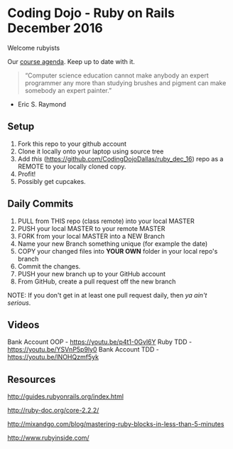 # Coding Dojo - Ruby on Rails December 2016

Welcome rubyists 

Our [course agenda](https://codingdojo-dallas.slack.com/files/katemoc/F38F5FBJA/ruby_on_rails_master_assignment_list_-_sheet1__1_.pdf). Keep up to date with it.

> “Computer science education cannot make anybody an expert programmer any more than studying brushes and pigment can make somebody an expert painter.”
- Eric S. Raymond


## Setup
 1. Fork this repo to your github account
 2. Clone it locally onto your laptop using source tree
 3. Add *this* (https://github.com/CodingDojoDallas/ruby_dec_16) repo as a REMOTE to your locally cloned copy.
 4. Profit!
 5. Possibly get cupcakes.

## Daily Commits
 1. PULL from THIS repo (class remote) into your local MASTER
 2. PUSH your local MASTER to your remote MASTER
 2. FORK from your local MASTER into a NEW Branch
 3. Name your new Branch something unique (for example the date)
 4. COPY your changed files into __YOUR OWN__ folder in your local repo's branch
 5. Commit the changes.
 6. PUSH your new branch up to your GitHub account
 7. From GitHub, create a pull request off the new branch

NOTE: If you don't get in at least one pull request daily, then *_ya ain't serious_*.

## Videos

Bank Account OOP - https://youtu.be/p4t1-0Gvl6Y
Ruby TDD - https://youtu.be/YSVnP5p9ly0
Bank Account TDD - https://youtu.be/lNOHQzmf5yk

## Resources

http://guides.rubyonrails.org/index.html

http://ruby-doc.org/core-2.2.2/

http://mixandgo.com/blog/mastering-ruby-blocks-in-less-than-5-minutes

http://www.rubyinside.com/
